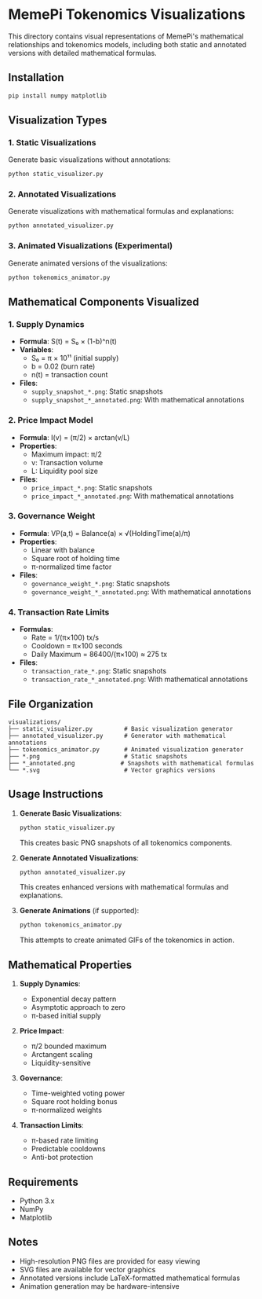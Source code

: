 # MemePi Tokenomics Visualizations

This directory contains visual representations of MemePi's mathematical relationships and tokenomics models, including both static and annotated versions with detailed mathematical formulas.

## Installation
```bash
pip install numpy matplotlib
```

## Visualization Types

### 1. Static Visualizations
Generate basic visualizations without annotations:
```bash
python static_visualizer.py
```

### 2. Annotated Visualizations
Generate visualizations with mathematical formulas and explanations:
```bash
python annotated_visualizer.py
```

### 3. Animated Visualizations (Experimental)
Generate animated versions of the visualizations:
```bash
python tokenomics_animator.py
```

## Mathematical Components Visualized

### 1. Supply Dynamics
- **Formula**: S(t) = S₀ × (1-b)^n(t)
- **Variables**:
  - S₀ = π × 10¹¹ (initial supply)
  - b = 0.02 (burn rate)
  - n(t) = transaction count
- **Files**: 
  - `supply_snapshot_*.png`: Static snapshots
  - `supply_snapshot_*_annotated.png`: With mathematical annotations

### 2. Price Impact Model
- **Formula**: I(v) = (π/2) × arctan(v/L)
- **Properties**:
  - Maximum impact: π/2
  - v: Transaction volume
  - L: Liquidity pool size
- **Files**:
  - `price_impact_*.png`: Static snapshots
  - `price_impact_*_annotated.png`: With mathematical annotations

### 3. Governance Weight
- **Formula**: VP(a,t) = Balance(a) × √(HoldingTime(a)/π)
- **Properties**:
  - Linear with balance
  - Square root of holding time
  - π-normalized time factor
- **Files**:
  - `governance_weight_*.png`: Static snapshots
  - `governance_weight_*_annotated.png`: With mathematical annotations

### 4. Transaction Rate Limits
- **Formulas**:
  - Rate = 1/(π×100) tx/s
  - Cooldown = π×100 seconds
  - Daily Maximum = 86400/(π×100) ≈ 275 tx
- **Files**:
  - `transaction_rate_*.png`: Static snapshots
  - `transaction_rate_*_annotated.png`: With mathematical annotations

## File Organization

```
visualizations/
├── static_visualizer.py         # Basic visualization generator
├── annotated_visualizer.py      # Generator with mathematical annotations
├── tokenomics_animator.py       # Animated visualization generator
├── *.png                        # Static snapshots
├── *_annotated.png             # Snapshots with mathematical formulas
└── *.svg                        # Vector graphics versions
```

## Usage Instructions

1. **Generate Basic Visualizations**:
   ```bash
   python static_visualizer.py
   ```
   This creates basic PNG snapshots of all tokenomics components.

2. **Generate Annotated Visualizations**:
   ```bash
   python annotated_visualizer.py
   ```
   This creates enhanced versions with mathematical formulas and explanations.

3. **Generate Animations** (if supported):
   ```bash
   python tokenomics_animator.py
   ```
   This attempts to create animated GIFs of the tokenomics in action.

## Mathematical Properties

1. **Supply Dynamics**:
   - Exponential decay pattern
   - Asymptotic approach to zero
   - π-based initial supply

2. **Price Impact**:
   - π/2 bounded maximum
   - Arctangent scaling
   - Liquidity-sensitive

3. **Governance**:
   - Time-weighted voting power
   - Square root holding bonus
   - π-normalized weights

4. **Transaction Limits**:
   - π-based rate limiting
   - Predictable cooldowns
   - Anti-bot protection

## Requirements
- Python 3.x
- NumPy
- Matplotlib

## Notes
- High-resolution PNG files are provided for easy viewing
- SVG files are available for vector graphics
- Annotated versions include LaTeX-formatted mathematical formulas
- Animation generation may be hardware-intensive
